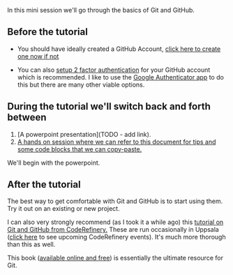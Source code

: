 In this mini session we'll go through the basics of Git and GitHub. 

## Before the tutorial 

- You should have ideally created a GitHub Account, [click here to create one now if not](https://github.com) 

- You can also [setup 2 factor authentication](https://docs.github.com/en/authentication/securing-your-account-with-two-factor-authentication-2fa/configuring-two-factor-authentication) for your GitHub account which is recommended. I like to use the [Google Authenticator app](https://play.google.com/store/apps/details?id=com.google.android.apps.authenticator2&hl=en_US&pli=1) to do this but there are many other viable options. 

## During the tutorial we'll switch back and forth between

1. [A powerpoint presentation](TODO - add link).
2. [A hands on session where we can refer to this document for tips and some code blocks that we can copy-paste.](https://rmcrean.github.io/bmc-git-and-github-tutorial/)

We'll begin with the powerpoint.


## After the tutorial

The best way to get comfortable with Git and GitHub is to start using them. Try it out on an existing or new project. 

I can also very strongly recommend (as I took it a while ago) this [tutorial on Git and GitHub from CodeRefinery.](https://coderefinery.github.io/git-intro/#*) These are run occasionally in Uppsala ([click here](https://coderefinery.org/workshops/upcoming/) to see upcoming CodeRefinery events). It's much more thorough than this as well. 

This book ([available online and free](https://git-scm.com/book/en/v2)) is essentially the ultimate resource for Git. 
